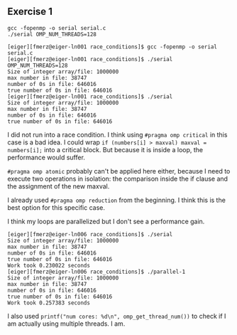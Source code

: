 ## Exercise 1

```
gcc -fopenmp -o serial serial.c
./serial OMP_NUM_THREADS=128
```

```
[eiger][fmerz@eiger-ln001 race_conditions]$ gcc -fopenmp -o serial serial.c
[eiger][fmerz@eiger-ln001 race_conditions]$ ./serial OMP_NUM_THREADS=128
Size of integer array/file: 1000000
max number in file: 38747
number of 0s in file: 646016
true number of 0s in file: 646016
[eiger][fmerz@eiger-ln001 race_conditions]$ ./serial
Size of integer array/file: 1000000
max number in file: 38747
number of 0s in file: 646016
true number of 0s in file: 646016
```

I did not run into a race condition. I think using `#pragma omp critical` in this case is a bad idea. I could wrap `if (numbers[i] > maxval) maxval = numbers[i];` into a critical block. But because it is inside a loop, the performance would suffer. 

`#pragma omp atomic` probably can't be applied here either, because I need to execute two operations in isolation: the comparison inside the if clause and the assignment of the new maxval.

I already used `#pragma omp reduction` from the beginning. I think this is the best option for this specific case.

I think my loops are parallelized but I don't see a performance gain.
```
[eiger][fmerz@eiger-ln006 race_conditions]$ ./serial
Size of integer array/file: 1000000
max number in file: 38747
number of 0s in file: 646016
true number of 0s in file: 646016
Work took 0.230022 seconds
[eiger][fmerz@eiger-ln006 race_conditions]$ ./parallel-1
Size of integer array/file: 1000000
max number in file: 38747
number of 0s in file: 646016
true number of 0s in file: 646016
Work took 0.257383 seconds
```

I also used `printf("num cores: %d\n", omp_get_thread_num())` to check if I am actually using multiple threads. I am.
